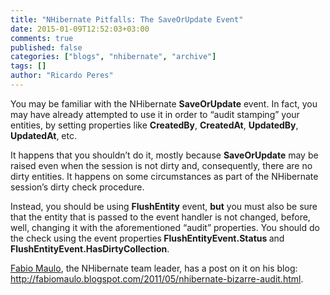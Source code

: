 ```yaml
---
title: "NHibernate Pitfalls: The SaveOrUpdate Event"
date: 2015-01-09T12:52:03+03:00
comments: true
published: false
categories: ["blogs", "nhibernate", "archive"]
tags: []
author: "Ricardo Peres"
---
```

<p>You may be familiar with the NHibernate <strong>SaveOrUpdate</strong> event. In fact, you may have already attempted to use it in order to “audit stamping” your entities, by setting properties like <strong>CreatedBy</strong>, <strong>CreatedAt</strong>, <strong>UpdatedBy</strong>, <strong>UpdatedAt</strong>, etc.</p>  <p>It happens that you shouldn’t do it, mostly because <strong>SaveOrUpdate</strong> may be raised even when the session is not dirty and, consequently, there are no dirty entities. It happens on some circumstances as part of the NHibernate session’s dirty check procedure.</p>  <p>Instead, you should be using <strong>FlushEntity</strong> event, <strong>but</strong> you must also be sure that the entity that is passed to the event handler is not changed, before, well, changing it with the aforementioned “audit” properties. You should do the check using the event properties<strong> FlushEntityEvent.Status </strong>and <strong>FlushEntityEvent.HasDirtyCollection</strong>.</p>  <p><a href="http://fabiomaulo.blogspot.com" target="_blank">Fabio Maulo</a>, the NHibernate team leader, has a post on it on his blog: <a href="http://fabiomaulo.blogspot.com/2011/05/nhibernate-bizarre-audit.html" target="_blank">http://fabiomaulo.blogspot.com/2011/05/nhibernate-bizarre-audit.html</a>.</p>

